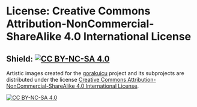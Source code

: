 # License: Creative Commons Attribution-NonCommercial-ShareAlike 4.0 International License

## Shield: [![CC BY-NC-SA 4.0][cc-by-nc-sa-shield]][cc-by-nc-sa]

Artistic images created for the [gorakuicu](/) project and its subprojects are distributed under the license [Creative Commons Attribution-NonCommercial-ShareAlike 4.0 International License][cc-by-nc-sa].

[![CC BY-NC-SA 4.0][cc-by-nc-sa-image]][cc-by-nc-sa]

[cc-by-nc-sa]: http://creativecommons.org/licenses/by-nc-sa/4.0/
[cc-by-nc-sa-image]: https://licensebuttons.net/l/by-nc-sa/4.0/88x31.png
[cc-by-nc-sa-shield]: https://img.shields.io/badge/License-CC%20BY--NC--SA%204.0-lightgrey.svg
